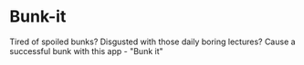 # Bunk-it
Tired of spoiled bunks? Disgusted with those daily boring lectures? Cause a successful bunk with this app - "Bunk it"
